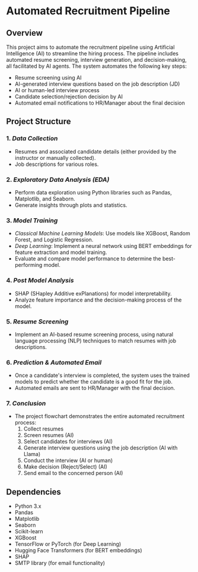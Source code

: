 # Automated Recruitment Pipeline

## Overview
This project aims to automate the recruitment pipeline using Artificial Intelligence (AI) to streamline the hiring process. The pipeline includes automated resume screening, interview generation, and decision-making, all facilitated by AI agents. The system automates the following key steps:
- Resume screening using AI
- AI-generated interview questions based on the job description (JD)
- AI or human-led interview process
- Candidate selection/rejection decision by AI
- Automated email notifications to HR/Manager about the final decision

## Project Structure

### 1. *Data Collection*
   - Resumes and associated candidate details (either provided by the instructor or manually collected).
   - Job descriptions for various roles.

### 2. *Exploratory Data Analysis (EDA)*
   - Perform data exploration using Python libraries such as Pandas, Matplotlib, and Seaborn.
   - Generate insights through plots and statistics.

### 3. *Model Training*
   - *Classical Machine Learning Models*: Use models like XGBoost, Random Forest, and Logistic Regression.
   - *Deep Learning*: Implement a neural network using BERT embeddings for feature extraction and model training.
   - Evaluate and compare model performance to determine the best-performing model.

### 4. *Post Model Analysis*
   - SHAP (SHapley Additive exPlanations) for model interpretability.
   - Analyze feature importance and the decision-making process of the model.

### 5. *Resume Screening*
   - Implement an AI-based resume screening process, using natural language processing (NLP) techniques to match resumes with job descriptions.

### 6. *Prediction & Automated Email*
   - Once a candidate's interview is completed, the system uses the trained models to predict whether the candidate is a good fit for the job.
   - Automated emails are sent to HR/Manager with the final decision.

### 7. *Conclusion*
   - The project flowchart demonstrates the entire automated recruitment process:
     1. Collect resumes
     2. Screen resumes (AI)
     3. Select candidates for interviews (AI)
     4. Generate interview questions using the job description (AI with Llama)
     5. Conduct the interview (AI or human)
     6. Make decision (Reject/Select) (AI)
     7. Send email to the concerned person (AI)

## Dependencies
- Python 3.x
- Pandas
- Matplotlib
- Seaborn
- Scikit-learn
- XGBoost
- TensorFlow or PyTorch (for Deep Learning)
- Hugging Face Transformers (for BERT embeddings)
- SHAP
- SMTP library (for email functionality)

